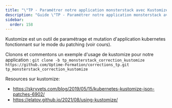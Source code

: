 ```yaml
---
title: "\"TP - Paramétrer notre application monsterstack avec Kustomize\""
description: "Guide \"TP - Paramétrer notre application monsterstack avec Kustomize\""
sidebar:
  order: 158
---
```




Kustomize est un outil de paramétrage et mutation d'application kubernetes fonctionnant sur le mode du patching (voir cours).

Clonons et commentons un exemple d'usage de kustomize pour notre application : `git clone -b tp_monsterstack_correction_kustomize https://github.com/Uptime-Formation/corrections_tp.git tp_monsterstack_correction_kustomize`

Resources sur kustomize:
- https://skryvets.com/blog/2019/05/15/kubernetes-kustomize-json-patches-6902/
- https://elatov.github.io/2021/08/using-kustomize/